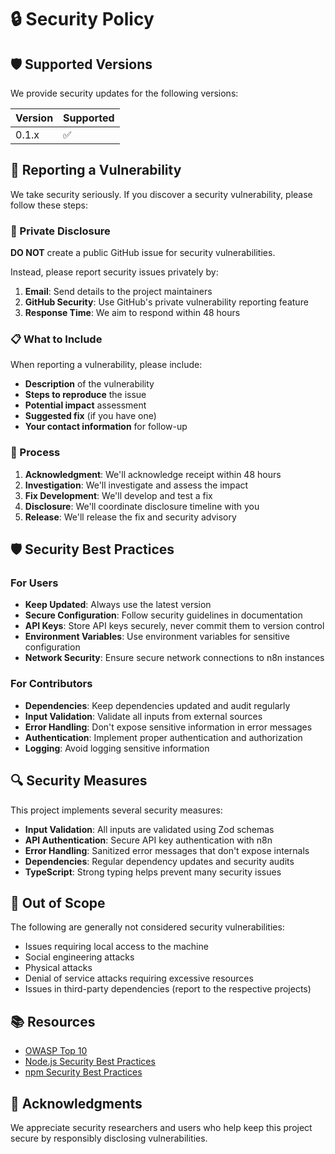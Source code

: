 # 🔒 Security Policy

## 🛡️ Supported Versions

We provide security updates for the following versions:

| Version | Supported          |
| ------- | ------------------ |
| 0.1.x   | :white_check_mark: |

## 🚨 Reporting a Vulnerability

We take security seriously. If you discover a security vulnerability, please follow these steps:

### 📧 Private Disclosure

**DO NOT** create a public GitHub issue for security vulnerabilities.

Instead, please report security issues privately by:

1. **Email**: Send details to the project maintainers
2. **GitHub Security**: Use GitHub's private vulnerability reporting feature
3. **Response Time**: We aim to respond within 48 hours

### 📋 What to Include

When reporting a vulnerability, please include:

- **Description** of the vulnerability
- **Steps to reproduce** the issue
- **Potential impact** assessment
- **Suggested fix** (if you have one)
- **Your contact information** for follow-up

### 🔄 Process

1. **Acknowledgment**: We'll acknowledge receipt within 48 hours
2. **Investigation**: We'll investigate and assess the impact
3. **Fix Development**: We'll develop and test a fix
4. **Disclosure**: We'll coordinate disclosure timeline with you
5. **Release**: We'll release the fix and security advisory

## 🛡️ Security Best Practices

### For Users

- **Keep Updated**: Always use the latest version
- **Secure Configuration**: Follow security guidelines in documentation
- **API Keys**: Store API keys securely, never commit them to version control
- **Environment Variables**: Use environment variables for sensitive configuration
- **Network Security**: Ensure secure network connections to n8n instances

### For Contributors

- **Dependencies**: Keep dependencies updated and audit regularly
- **Input Validation**: Validate all inputs from external sources
- **Error Handling**: Don't expose sensitive information in error messages
- **Authentication**: Implement proper authentication and authorization
- **Logging**: Avoid logging sensitive information

## 🔍 Security Measures

This project implements several security measures:

- **Input Validation**: All inputs are validated using Zod schemas
- **API Authentication**: Secure API key authentication with n8n
- **Error Handling**: Sanitized error messages that don't expose internals
- **Dependencies**: Regular dependency updates and security audits
- **TypeScript**: Strong typing helps prevent many security issues

## 🚫 Out of Scope

The following are generally not considered security vulnerabilities:

- Issues requiring local access to the machine
- Social engineering attacks
- Physical attacks
- Denial of service attacks requiring excessive resources
- Issues in third-party dependencies (report to the respective projects)

## 📚 Resources

- [OWASP Top 10](https://owasp.org/www-project-top-ten/)
- [Node.js Security Best Practices](https://nodejs.org/en/docs/guides/security/)
- [npm Security Best Practices](https://docs.npmjs.com/packages-and-modules/securing-your-code)

## 🙏 Acknowledgments

We appreciate security researchers and users who help keep this project secure by responsibly disclosing vulnerabilities.